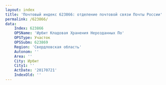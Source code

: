 ```yaml
---
layout: index
title: 'Почтовый индекс 623866: отделение почтовой связи Почты России'
permalink: /623866/
data:
    Index: 623866
    OPSName: 'Ирбит Кладовая Хранения Нерозданных По'
    OPSType: Участок
    OPSSubm: 623869
    Region: 'Свердловская область'
    Autonom: ''
    Area: ''
    City: Ирбит
    City1: ''
    ActDate: '20170721'
    IndexOld: ''
---
```

